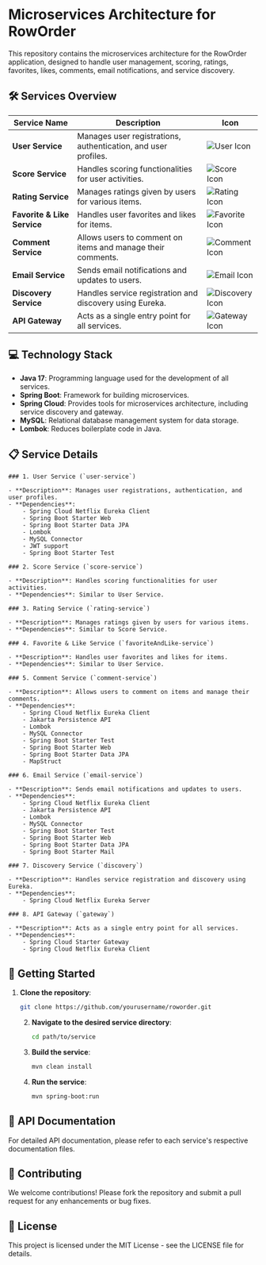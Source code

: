 # Microservices Architecture for RowOrder

This repository contains the microservices architecture for the RowOrder application, designed to handle user management, scoring, ratings, favorites, likes, comments, email notifications, and service discovery.

## 🛠️ Services Overview

| Service Name                  | Description                                                             | Icon                   |
|-------------------------------|-------------------------------------------------------------------------|------------------------|
| **User Service**              | Manages user registrations, authentication, and user profiles.          | ![User Icon](https://img.icons8.com/ios/50/000000/user.png)  |
| **Score Service**             | Handles scoring functionalities for user activities.                    | ![Score Icon](https://img.icons8.com/ios/50/000000/trophy.png) |  <!-- Changed icon -->
| **Rating Service**            | Manages ratings given by users for various items.                       | ![Rating Icon](https://img.icons8.com/ios/50/000000/rating.png)|
| **Favorite & Like Service**   | Handles user favorites and likes for items.                             | ![Favorite Icon](https://img.icons8.com/ios/50/000000/like.png)|
| **Comment Service**           | Allows users to comment on items and manage their comments.             | ![Comment Icon](https://img.icons8.com/ios/50/000000/comments.png)|
| **Email Service**             | Sends email notifications and updates to users.                         | ![Email Icon](https://img.icons8.com/ios/50/000000/email.png)  |
| **Discovery Service**         | Handles service registration and discovery using Eureka.                | ![Discovery Icon](https://img.icons8.com/ios/50/000000/services.png) |
| **API Gateway**               | Acts as a single entry point for all services.                          | ![Gateway Icon](https://img.icons8.com/ios/50/000000/api.png) |  <!-- Changed icon -->

## 💻 Technology Stack

- **Java 17**: Programming language used for the development of all services.
- **Spring Boot**: Framework for building microservices.
- **Spring Cloud**: Provides tools for microservices architecture, including service discovery and gateway.
- **MySQL**: Relational database management system for data storage.
- **Lombok**: Reduces boilerplate code in Java.

## 📋 Service Details

    ### 1. User Service (`user-service`)
    
    - **Description**: Manages user registrations, authentication, and user profiles.
    - **Dependencies**:
        - Spring Cloud Netflix Eureka Client
        - Spring Boot Starter Web
        - Spring Boot Starter Data JPA
        - Lombok
        - MySQL Connector
        - JWT support
        - Spring Boot Starter Test
    
    ### 2. Score Service (`score-service`)
    
    - **Description**: Handles scoring functionalities for user activities.
    - **Dependencies**: Similar to User Service.
    
    ### 3. Rating Service (`rating-service`)
    
    - **Description**: Manages ratings given by users for various items.
    - **Dependencies**: Similar to Score Service.
    
    ### 4. Favorite & Like Service (`favoriteAndLike-service`)
    
    - **Description**: Handles user favorites and likes for items.
    - **Dependencies**: Similar to User Service.
    
    ### 5. Comment Service (`comment-service`)
    
    - **Description**: Allows users to comment on items and manage their comments.
    - **Dependencies**:
        - Spring Cloud Netflix Eureka Client
        - Jakarta Persistence API
        - Lombok
        - MySQL Connector
        - Spring Boot Starter Test
        - Spring Boot Starter Web
        - Spring Boot Starter Data JPA
        - MapStruct
    
    ### 6. Email Service (`email-service`)
    
    - **Description**: Sends email notifications and updates to users.
    - **Dependencies**:
        - Spring Cloud Netflix Eureka Client
        - Jakarta Persistence API
        - Lombok
        - MySQL Connector
        - Spring Boot Starter Test
        - Spring Boot Starter Web
        - Spring Boot Starter Data JPA
        - Spring Boot Starter Mail
    
    ### 7. Discovery Service (`discovery`)
    
    - **Description**: Handles service registration and discovery using Eureka.
    - **Dependencies**:
        - Spring Cloud Netflix Eureka Server
    
    ### 8. API Gateway (`gateway`)
    
    - **Description**: Acts as a single entry point for all services.
    - **Dependencies**:
        - Spring Cloud Starter Gateway
        - Spring Cloud Netflix Eureka Client

## 🚀 Getting Started

1. **Clone the repository**:
   ```bash
   git clone https://github.com/yourusername/roworder.git
   ```

   2. **Navigate to the desired service directory**:
      ```bash
      cd path/to/service
      ```

   3. **Build the service**:
      ```bash
      mvn clean install
      ```

   4. **Run the service**:
      ```bash
      mvn spring-boot:run
      ```

## 📄 API Documentation
For detailed API documentation, please refer to each service's respective documentation files.

## 🤝 Contributing
We welcome contributions! Please fork the repository and submit a pull request for any enhancements or bug fixes.

## 📜 License
This project is licensed under the MIT License - see the LICENSE file for details.
